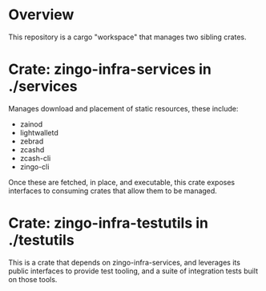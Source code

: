 # Overview

This repository is a cargo "workspace" that manages two sibling crates.

# Crate: zingo-infra-services in ./services

 Manages download and placement of static resources, these include:

   * zainod
   * lightwalletd
   * zebrad
   * zcashd
   * zcash-cli
   * zingo-cli

  Once these are fetched, in place, and executable, this crate exposes interfaces to consuming crates that allow them to be managed.

# Crate: zingo-infra-testutils in ./testutils

This is a crate that depends on zingo-infra-services, and leverages its public interfaces to provide test tooling, and a suite of integration tests built on those tools.
